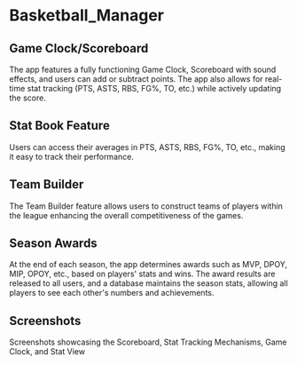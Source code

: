# Basketball_Manager

<!DOCTYPE html>
<html lang="en">

<head>
  <meta charset="UTF-8">
  <meta name="viewport" content="width=device-width, initial-scale=1.0">
 
</head>

<body>

  <h2>Game Clock/Scoreboard</h2>
  <p>The app features a fully functioning Game Clock, Scoreboard with sound effects, and users can add or subtract points. The app also allows for
    real-time stat tracking (PTS, ASTS, RBS, FG%, TO, etc.) while actively updating the score.</p>

  <h2>Stat Book Feature</h2>
  <p>Users can access their averages in PTS, ASTS, RBS, FG%, TO, etc., making it easy to track their performance.</p>

  <h2>Team Builder</h2>
  <p>The Team Builder feature allows users to construct teams of players within the league enhancing the overall
    competitiveness of the games.</p>

  <h2>Season Awards</h2>
  <p>At the end of each season, the app determines awards such as MVP, DPOY, MIP, OPOY, etc., based on players' stats
    and wins. The award results are released to all users, and a database maintains the season stats, allowing all
    players to see each other's numbers and achievements.</p>

 <h2>Screenshots</h2>
 <p>Screenshots showcasing the Scoreboard, Stat Tracking Mechanisms, Game Clock, and Stat View</p>
 <div style="display: flex; margin: 100%">
  <img src="https://swabhan.github.io/Scoreboard.jpeg" alt="Scoreboard" width="200"  style="border-radius: 10px; object-fit: cover;">
  <img src="https://swabhan.github.io/stats.jpeg" alt="Stats" width="193" style="border-radius: 10px; object-fit: cover;">
</div>


  
 

